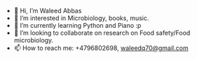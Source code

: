 - 👋 Hi, I’m Waleed Abbas
- 👀 I’m interested in Microbiology, books, music.
- 🌱 I’m currently learning Python and Piano :p
- 💞️ I’m looking to collaborate on research on Food safety/Food microbiology.
- 📫 How to reach me: +4796802698, waleedq70@gmail.com

<!---
waleeedabbas/waleeedabbas is a ✨ special ✨ repository because its `README.md` (this file) appears on your GitHub profile.
You can click the Preview link to take a look at your changes.
--->
